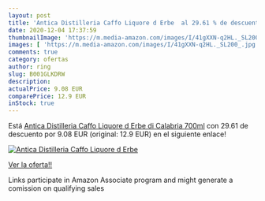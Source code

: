 ```yaml
---
layout: post
title: 'Antica Distilleria Caffo Liquore d Erbe  al 29.61 % de descuento'
date: 2020-12-04 17:37:59
thumbnailImage: 'https://m.media-amazon.com/images/I/41gXXN-q2HL._SL200_.jpg'
images: [ 'https://m.media-amazon.com/images/I/41gXXN-q2HL._SL200_.jpg' ]
comments: true
category: ofertas
author: ring
slug: B001GLKDRW
description:
actualPrice: 9.08 EUR
comparePrice: 12.9 EUR
inStock: true
---
```


Está [Antica Distilleria Caffo Liquore d Erbe di Calabria  700ml](https://www.amazon.it/dp/B001GLKDRW/?tag=tolees00-21) con 29.61 de descuento por 9.08 EUR (original: 12.9 EUR) en el siguiente enlace!

[![Antica Distilleria Caffo Liquore d Erbe ](https://m.media-amazon.com/images/I/41gXXN-q2HL._SL200_.jpg)](https://www.amazon.it/dp/B001GLKDRW/?tag=tolees00-21)

[Ver la oferta!!](https://www.amazon.it/dp/B001GLKDRW/?tag=tolees00-21)

Links participate in Amazon Associate program and might generate a comission on qualifying sales


